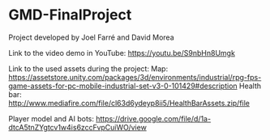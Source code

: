 # GMD-FinalProject
Project developed by Joel Farré and David Morea

Link to the video demo in YouTube: https://youtu.be/S9nbHn8Umgk

Link to the used assets during the project: 
  Map: https://assetstore.unity.com/packages/3d/environments/industrial/rpg-fps-game-assets-for-pc-mobile-industrial-set-v3-0-101429#description
  Health bar: http://www.mediafire.com/file/cl63d6ydeyp8ii5/HealthBarAssets.zip/file
  
  Player model and AI bots: https://drive.google.com/file/d/1a-dtcA5tnZYgtcv1w4is6zccFvpCuiWO/view
